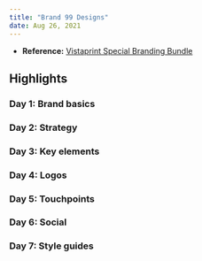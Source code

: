 ```yaml
---
title: "Brand 99 Designs"
date: Aug 26, 2021
---
```


- **Reference:** [Vistaprint Special Branding Bundle](https://99designs.com/promo/vistaprint-contest)


## Highlights
### Day 1: Brand basics
### Day 2: Strategy
### Day 3: Key elements
### Day 4: Logos
### Day 5: Touchpoints
### Day 6: Social
### Day 7: Style guides
